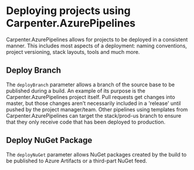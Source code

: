 # Deploying projects using Carpenter.AzurePipelines

Carpenter.AzurePipelines allows for projects to be deployed in a consistent manner. This includes most aspects of a deployment: naming conventions, project versioning, stack layouts, tools and much more.

## Deploy Branch

The `deployBranch` parameter allows a branch of the source base to be published during a build. An example of its purpose is the Carpenter.AzurePipelines project itself. Pull requests get changes into master,
but those changes aren't necessarily included in a 'release' until pushed by the project manager/team. Other pipelines using templates from Carpenter.AzurePipelines can target the stack/prod-us branch to ensure
that they only receive code that has been deployed to production.

## Deploy NuGet Package

The `deployNuGet` parameter allows NuGet packages created by the build to be published to Azure Artifacts or a third-part NuGet feed.
